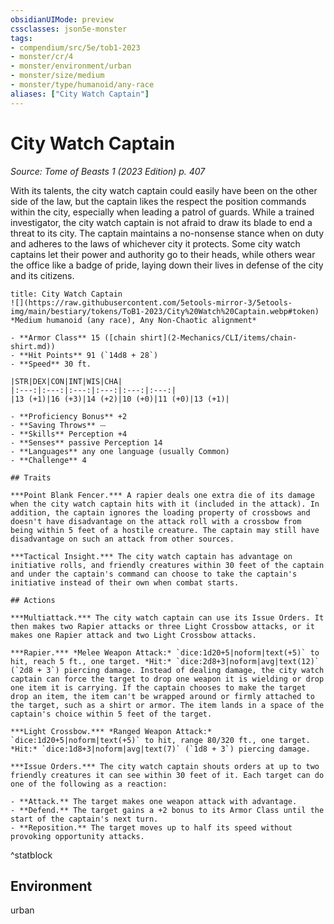```yaml
---
obsidianUIMode: preview
cssclasses: json5e-monster
tags:
- compendium/src/5e/tob1-2023
- monster/cr/4
- monster/environment/urban
- monster/size/medium
- monster/type/humanoid/any-race
aliases: ["City Watch Captain"]
---
```

# City Watch Captain
*Source: Tome of Beasts 1 (2023 Edition) p. 407*  

With its talents, the city watch captain could easily have been on the other side of the law, but the captain likes the respect the position commands within the city, especially when leading a patrol of guards. While a trained investigator, the city watch captain is not afraid to draw its blade to end a threat to its city. The captain maintains a no-nonsense stance when on duty and adheres to the laws of whichever city it protects. Some city watch captains let their power and authority go to their heads, while others wear the office like a badge of pride, laying down their lives in defense of the city and its citizens.

```ad-statblock
title: City Watch Captain
![](https://raw.githubusercontent.com/5etools-mirror-3/5etools-img/main/bestiary/tokens/ToB1-2023/City%20Watch%20Captain.webp#token)
*Medium humanoid (any race), Any Non-Chaotic alignment*

- **Armor Class** 15 ([chain shirt](2-Mechanics/CLI/items/chain-shirt.md))
- **Hit Points** 91 (`14d8 + 28`)
- **Speed** 30 ft.

|STR|DEX|CON|INT|WIS|CHA|
|:---:|:---:|:---:|:---:|:---:|:---:|
|13 (+1)|16 (+3)|14 (+2)|10 (+0)|11 (+0)|13 (+1)|

- **Proficiency Bonus** +2
- **Saving Throws** ⏤
- **Skills** Perception +4
- **Senses** passive Perception 14
- **Languages** any one language (usually Common)
- **Challenge** 4

## Traits

***Point Blank Fencer.*** A rapier deals one extra die of its damage when the city watch captain hits with it (included in the attack). In addition, the captain ignores the loading property of crossbows and doesn't have disadvantage on the attack roll with a crossbow from being within 5 feet of a hostile creature. The captain may still have disadvantage on such an attack from other sources.

***Tactical Insight.*** The city watch captain has advantage on initiative rolls, and friendly creatures within 30 feet of the captain and under the captain's command can choose to take the captain's initiative instead of their own when combat starts.

## Actions

***Multiattack.*** The city watch captain can use its Issue Orders. It then makes two Rapier attacks or three Light Crossbow attacks, or it makes one Rapier attack and two Light Crossbow attacks.

***Rapier.*** *Melee Weapon Attack:* `dice:1d20+5|noform|text(+5)` to hit, reach 5 ft., one target. *Hit:* `dice:2d8+3|noform|avg|text(12)` (`2d8 + 3`) piercing damage. Instead of dealing damage, the city watch captain can force the target to drop one weapon it is wielding or drop one item it is carrying. If the captain chooses to make the target drop an item, the item can't be wrapped around or firmly attached to the target, such as a shirt or armor. The item lands in a space of the captain's choice within 5 feet of the target.

***Light Crossbow.*** *Ranged Weapon Attack:* `dice:1d20+5|noform|text(+5)` to hit, range 80/320 ft., one target. *Hit:* `dice:1d8+3|noform|avg|text(7)` (`1d8 + 3`) piercing damage.

***Issue Orders.*** The city watch captain shouts orders at up to two friendly creatures it can see within 30 feet of it. Each target can do one of the following as a reaction:

- **Attack.** The target makes one weapon attack with advantage.  
- **Defend.** The target gains a +2 bonus to its Armor Class until the start of the captain's next turn.  
- **Reposition.** The target moves up to half its speed without provoking opportunity attacks.  
```
^statblock

## Environment

urban